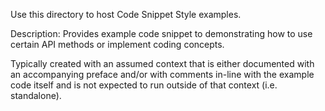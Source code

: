 Use this directory to host Code Snippet Style examples.

Description:
Provides example code snippet to demonstrating how to use certain API methods or implement coding concepts. 

Typically created with an assumed context that is either documented with an accompanying preface and/or with comments in-line with the example code itself and is not expected to run outside of that context (i.e. standalone).
